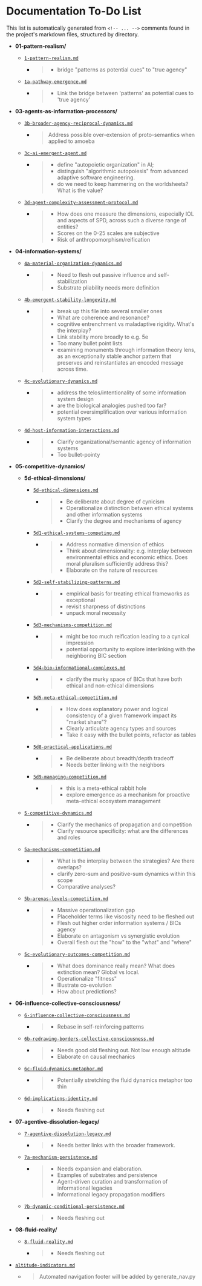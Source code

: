 # Documentation To-Do List

This list is automatically generated from `<!-- ... -->` comments found in the project's markdown files, structured by directory.

- **01-pattern-realism/**
    - [`1-pattern-realism.md`](docs/01-pattern-realism/1-pattern-realism.md)
        - > - bridge "patterns as potential cues" to "true agency"

    - [`1a-pathway-emergence.md`](docs/01-pattern-realism/1a-pathway-emergence.md)
        - > - Link the bridge between 'patterns' as potential cues to 'true agency'

- **03-agents-as-information-processors/**
    - [`3b-broader-agency-reciprocal-dynamics.md`](docs/03-agents-as-information-processors/3b-broader-agency-reciprocal-dynamics.md)
        - > Address possible over-extension of proto-semantics when applied to amoeba

    - [`3c-ai-emergent-agent.md`](docs/03-agents-as-information-processors/3c-ai-emergent-agent.md)
        - > - define "autopoietic organization" in AI;
          > - distinguish "algorithmic autopoiesis" from advanced adaptive software engineering.
          > - do we need to keep hammering on the worldsheets? What is the value?

    - [`3d-agent-complexity-assessment-protocol.md`](docs/03-agents-as-information-processors/3d-agent-complexity-assessment-protocol.md)
        - > - How does one measure the dimensions, especially IOL and aspects of SPD, across such a diverse range of entities?
          > - Scores on the 0-25 scales are subjective
          > - Risk of anthropomorphism/reification

- **04-information-systems/**
    - [`4a-material-organization-dynamics.md`](docs/04-information-systems/4a-material-organization-dynamics.md)
        - > - Need to flesh out passive influence and self-stabilization
          > - Substrate pliability needs more definition

    - [`4b-emergent-stability-longevity.md`](docs/04-information-systems/4b-emergent-stability-longevity.md)
        - > - break up this file into several smaller ones
          > - What are coherence and resonance?
          > - cognitive entrenchment vs maladaptive rigidity. What's the interplay?
          > - Link stability more broadly to e.g. 5e
          > - Too many bullet point lists
          > - examining monuments through information theory lens, as an exceptionally stable anchor pattern that preserves and reinstantiates an encoded message across time.

    - [`4c-evolutionary-dynamics.md`](docs/04-information-systems/4c-evolutionary-dynamics.md)
        - > - address the telos/intentionality of some information system design
          > - are the biological analogies pushed too far?
          > - potential oversimplification over various information system types

    - [`4d-host-information-interactions.md`](docs/04-information-systems/4d-host-information-interactions.md)
        - > - Clarify organizational/semantic agency of information systems
          > - Too bullet-pointy

- **05-competitive-dynamics/**
    - **5d-ethical-dimensions/**
        - [`5d-ethical-dimensions.md`](docs/05-competitive-dynamics/5d-ethical-dimensions/5d-ethical-dimensions.md)
            - > - Be deliberate about degree of cynicism
              > - Operationalize distinction between ethical systems and other information systems
              > - Clarify the degree and mechanisms of agency

        - [`5d1-ethical-systems-competing.md`](docs/05-competitive-dynamics/5d-ethical-dimensions/5d1-ethical-systems-competing.md)
            - > - Address normative dimension of ethics
              > - Think about dimensionality: e.g. interplay between environmental ethics and economic ethics. Does moral pluralism sufficiently address this?
              > - Elaborate on the nature of resources

        - [`5d2-self-stabilizing-patterns.md`](docs/05-competitive-dynamics/5d-ethical-dimensions/5d2-self-stabilizing-patterns.md)
            - > - empirical basis for treating ethical frameworks as exceptional
              > - revisit sharpness of distinctions
              > - unpack moral necessity

        - [`5d3-mechanisms-competition.md`](docs/05-competitive-dynamics/5d-ethical-dimensions/5d3-mechanisms-competition.md)
            - > - might be too much reification leading to a cynical impression
              > - potential opportunity to explore interlinking with the neighboring BIC section

        - [`5d4-bio-informational-complexes.md`](docs/05-competitive-dynamics/5d-ethical-dimensions/5d4-bio-informational-complexes.md)
            - > - clarify the murky space of BICs that have both ethical and non-ethical dimensions

        - [`5d5-meta-ethical-competition.md`](docs/05-competitive-dynamics/5d-ethical-dimensions/5d5-meta-ethical-competition.md)
            - > - How does explanatory power and logical consistency of a given framework impact its "market share"?
              > - Clearly articulate agency types and sources
              > - Take it easy with the bullet points, refactor as tables

        - [`5d8-practical-applications.md`](docs/05-competitive-dynamics/5d-ethical-dimensions/5d8-practical-applications.md)
            - > - Be deliberate about breadth/depth tradeoff
              > - Needs better linking with the neighbors

        - [`5d9-managing-competition.md`](docs/05-competitive-dynamics/5d-ethical-dimensions/5d9-managing-competition.md)
            - > - this is a meta-ethical rabbit hole
              > - explore emergence as a mechanism for proactive meta-ethical ecosystem management

    - [`5-competitive-dynamics.md`](docs/05-competitive-dynamics/5-competitive-dynamics.md)
        - > - Clarify the mechanics of propagation and competition
          > - Clarify resource specificity: what are the differences and roles

    - [`5a-mechanisms-competition.md`](docs/05-competitive-dynamics/5a-mechanisms-competition.md)
        - > - What is the interplay between the strategies? Are there overlaps?
          > - clarify zero-sum and positive-sum dynamics within this scope
          > - Comparative analyses?

    - [`5b-arenas-levels-competition.md`](docs/05-competitive-dynamics/5b-arenas-levels-competition.md)
        - > - Massive operationalization gap
          > - Placeholder terms like viscosity need to be fleshed out
          > - Flesh out higher order information systems / BICs agency
          > - Elaborate on antagonism vs synergistic evolution
          > - Overall flesh out the "how" to the "what" and "where"

    - [`5c-evolutionary-outcomes-competition.md`](docs/05-competitive-dynamics/5c-evolutionary-outcomes-competition.md)
        - > - What does dominance really mean? What does extinction mean? Global vs local.
          > - Operationalize "fitness"
          > - Illustrate co-evolution
          > - How about predictions?

- **06-influence-collective-consciousness/**
    - [`6-influence-collective-consciousness.md`](docs/06-influence-collective-consciousness/6-influence-collective-consciousness.md)
        - > - Rebase in self-reinforcing patterns

    - [`6b-redrawing-borders-collective-consciousness.md`](docs/06-influence-collective-consciousness/6b-redrawing-borders-collective-consciousness.md)
        - > - Needs good old fleshing out. Not low enough altitude
          > - Elaborate on causal mechanics

    - [`6c-fluid-dynamics-metaphor.md`](docs/06-influence-collective-consciousness/6c-fluid-dynamics-metaphor.md)
        - > - Potentially stretching the fluid dynamics metaphor too thin

    - [`6d-implications-identity.md`](docs/06-influence-collective-consciousness/6d-implications-identity.md)
        - > - Needs fleshing out

- **07-agentive-dissolution-legacy/**
    - [`7-agentive-dissolution-legacy.md`](docs/07-agentive-dissolution-legacy/7-agentive-dissolution-legacy.md)
        - > - Needs better links with the broader framework.

    - [`7a-mechanism-persistence.md`](docs/07-agentive-dissolution-legacy/7a-mechanism-persistence.md)
        - > - Needs expansion and elaboration.
          > - Examples of substrates and persistence
          > - Agent-driven curation and transformation of informational legacies
          > - Informational legacy propagation modifiers

    - [`7b-dynamic-conditional-persistence.md`](docs/07-agentive-dissolution-legacy/7b-dynamic-conditional-persistence.md)
        - > - Needs fleshing out

- **08-fluid-reality/**
    - [`8-fluid-reality.md`](docs/08-fluid-reality/8-fluid-reality.md)
        - > - Needs fleshing out

- [`altitude-indicators.md`](docs/altitude-indicators.md)
    - > Automated navigation footer will be added by generate_nav.py

